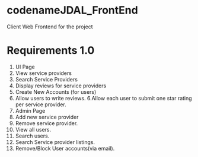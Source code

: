 # codenameJDAL_FrontEnd
Client Web Frontend for the project

# Requirements 1.0
1. UI Page
  1. View service providers
  2. Search Service Providers
  3. Display reviews for service providers
  4. Create New Accounts (for users)
  5. Allow users to write reviews.
  6.Allow each user to submit one star rating per service provider.
2. Admin Page
  1. Add new service provider
  2. Remove service provider.
  3. View all users.
  4. Search users.
  5. Search Service provider listings.
  6. Remove/Block User accounts(via email).
